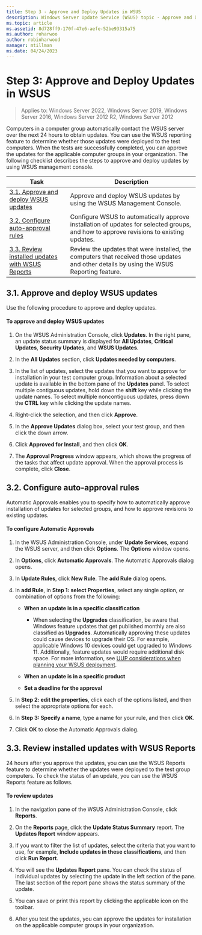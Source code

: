 ```yaml
---
title: Step 3 - Approve and Deploy Updates in WSUS
description: Windows Server Update Service (WSUS) topic - Approve and Deploy Updates in WSUS is step three in a four step process for deploying WSUS
ms.topic: article
ms.assetid: 8d728ff9-170f-47e6-aefe-52be93315a75
ms.author: roharwoo
author: robinharwood
manager: mtillman
ms.date: 04/24/2023
---
```

# Step 3: Approve and Deploy Updates in WSUS

>Applies to: Windows Server 2022, Windows Server 2019, Windows Server 2016, Windows Server 2012 R2, Windows Server 2012

Computers in a computer group automatically contact the WSUS server over the next 24 hours to obtain updates. You can use the WSUS reporting feature to determine whether those updates were deployed to the test computers. When the tests are successfully completed, you can approve the updates for the applicable computer groups in your organization. The following checklist describes the steps to approve and deploy updates by using WSUS management console.

|Task|Description|
|----|--------|
|[3.1. Approve and deploy WSUS updates](3-approve-and-deploy-updates-in-wsus.md#BKM_3.1.)|Approve and deploy WSUS updates by using the WSUS Management Console.|
|[3.2. Configure auto-approval rules](3-approve-and-deploy-updates-in-wsus.md#BKM_3.2.a.)|Configure WSUS to automatically approve installation of updates for selected groups, and how to approve revisions to existing updates.|
|[3.3. Review installed updates with WSUS Reports](3-approve-and-deploy-updates-in-wsus.md#BKM_3.3.)|Review the updates that were installed, the computers that received those updates and other details by using the WSUS Reporting feature.|

## <a name=BKM_3.1.></a>3.1. Approve and deploy WSUS updates
Use the following procedure to approve and deploy updates.

#### To approve and deploy WSUS updates

1.  On the WSUS Administration Console, click **Updates**. In the right pane, an update status summary is displayed for **All Updates**, **Critical Updates**, **Security Updates**, and **WSUS Updates**.

2.  In the **All Updates** section, click **Updates needed by computers**.

3.  In the list of updates, select the updates that you want to approve for installation in your test computer group. Information about a selected update is available in the bottom pane of the **Updates** panel. To select multiple contiguous updates, hold down the **shift** key while clicking the update names. To select multiple noncontiguous updates, press down the **CTRL** key while clicking the update names.

4.  Right-click the selection, and then click **Approve**.

5.  In the **Approve Updates** dialog box, select your test group, and then click the down arrow.

6.  Click **Approved for Install**, and then click **OK**.

7.  The **Approval Progress** window appears, which shows the progress of the tasks that affect update approval. When the approval process is complete, click **Close**.

## <a name=BKM_3.2.a.></a>3.2. Configure auto-approval rules
Automatic Approvals enables you to specify how to automatically approve installation of updates for selected groups, and how to approve revisions to existing updates.

#### To configure Automatic Approvals

1.  In the WSUS Administration Console, under **Update Services**, expand the WSUS server, and then click **Options**. The **Options** window opens.

2.  In **Options**, click **Automatic Approvals**. The Automatic Approvals dialog opens.

3.  In **Update Rules**, click **New Rule**. The **add Rule** dialog opens.

4.  In **add Rule**, in **Step 1: select Properties**, select any single option, or combination of options from the following:

    -   **When an update is in a specific classification**
        - When selecting the **Upgrades** classification, be aware that Windows feature updates that get published monthly are also classified as **Upgrades**. Automatically approving these updates could cause devices to upgrade their OS. For example, applicable Windows 10 devices could get upgraded to Windows 11. Additionally, feature updates would require additional disk space. For more information, see [UUP considerations when planning your WSUS deployment](../plan/plan-your-wsus-deployment.md#uup-considerations).
    -   **When an update is in a specific product**

    -   **Set a deadline for the approval**

5.  In **Step 2: edit the properties**, click each of the options listed, and then select the appropriate options for each.

6.  In  **Step 3: Specify a name**, type a name for your rule, and then click **OK**.

7.  Click **OK** to close the Automatic Approvals dialog.

## <a name=BKM_3.3.></a>3.3. Review installed updates with WSUS Reports
24 hours after you approve the updates, you can use the WSUS Reports feature to determine whether the updates were deployed to the test group computers. To check the status of an update, you can use the WSUS Reports feature as follows.

#### To review updates

1.  In the navigation pane of the WSUS Administration Console, click **Reports**.

2.  On the **Reports** page, click the **Update Status Summary** report. The **Updates Report** window appears.

3.  If you want to filter the list of updates, select the criteria that you want to use, for example, **Include updates in these classifications**, and then click **Run Report**.

4.  You will see the **Updates Report** pane. You can check the status of individual updates by selecting the update in the left section of the pane. The last section of the report pane shows the status summary of the update.

5.  You can save or print this report by clicking the applicable icon on the toolbar.

6.  After you test the updates, you can approve the updates for installation on the applicable computer groups in your organization.
